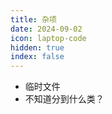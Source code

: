 ```yaml
---
title: 杂项
date: 2024-09-02
icon: laptop-code
hidden: true
index: false
---
```


- 临时文件
- 不知道分到什么类？

<Catalog />
